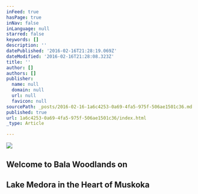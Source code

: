 ```yaml
---
inFeed: true
hasPage: true
inNav: false
inLanguage: null
starred: false
keywords: []
description: ''
datePublished: '2016-02-16T21:28:19.069Z'
dateModified: '2016-02-16T21:28:08.323Z'
title: ''
author: []
authors: []
publisher:
  name: null
  domain: null
  url: null
  favicon: null
sourcePath: _posts/2016-02-16-1a6c4253-0a69-4fa5-975f-506ae1501c36.md
published: true
url: 1a6c4253-0a69-4fa5-975f-506ae1501c36/index.html
_type: Article

---
```

![](https://the-grid-user-content.s3-us-west-2.amazonaws.com/8b7db020-709a-450f-9bab-e37ac9fc9c7a.jpg)

## Welcome to Bala Woodlands on

## Lake Medora in the Heart of Muskoka